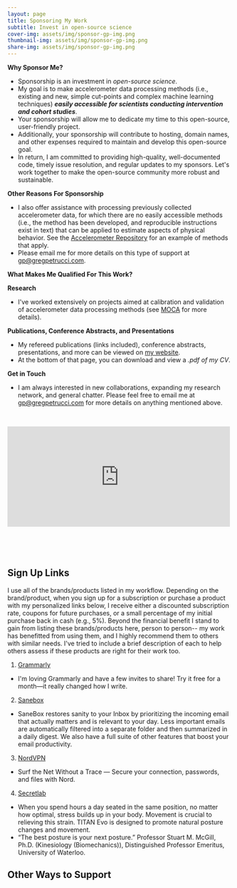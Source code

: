 ```yaml
---
layout: page
title: Sponsoring My Work
subtitle: Invest in open-source science
cover-img: assets/img/sponsor-gp-img.png
thumbnail-img: assets/img/sponsor-gp-img.png
share-img: assets/img/sponsor-gp-img.png
---
```


**Why Sponsor Me?**
 - Sponsorship is an investment in _open-source science_. 
 - My goal is to make accelerometer data processing methods (i.e., existing and new, simple cut-points and complex machine learning techniques) **_easily accessible for scientists conducting intervention and cohort studies_**. 
 - Your sponsorship will allow me to dedicate my time to this open-source, user-friendly project.  
 - Additionally, your sponsorship will contribute to hosting, domain names, and other expenses required to maintain and develop this open-source goal. 
 - In return, I am committed to providing high-quality, well-documented code, timely issue resolution, and regular updates to my sponsors. Let's work together to make the open-source community more robust and sustainable.
 
**Other Reasons For Sponsorship**
 - I also offer assistance with processing previously collected accelerometer data, for which there are no easily accessible methods (i.e., the method has been developed, and reproducible instructions exist in text) that can be applied to estimate aspects of physical behavior. See the [Accelerometer Repository](https://sites.google.com/view/accelerometerrepository/available-models/provided-in-paper?authuser=0) for an example of methods that apply. 
- Please email me for more details on this type of support at gp@gregpetrucci.com.

**What Makes Me Qualified For This Work?**

**Research**
 - I've worked extensively on projects aimed at calibration and validation of accelerometer data processing methods (see [MOCA](https://gregpetrucci.com/moca/) for more details).

**Publications, Conference Abstracts, and Presentations**
- My refereed publications (links included), conference abstracts, presentations, and more can be viewed on [my website](https://gregpetrucci.com/pubs/).
- At the bottom of that page, you can download and view a _.pdf of my CV_.

**Get in Touch**
- I am always interested in new collaborations, expanding my research network, and general chatter. Please feel free to email me at gp@gregpetrucci.com for more details on anything mentioned above.

<p>&nbsp;</p>
<iframe src="https://github.com/sponsors/gregpetruccijr/card" title="Sponsor gregpetruccijr" height="225" width="500" style="border: 0;"></iframe>
<p>&nbsp;</p>
<p>&nbsp;</p>

## Sign Up Links 
I use all of the brands/products listed in my workflow. Depending on the brand/product, when you sign up for a subscription or purchase a product with my personalized links below, I receive either a discounted subscription rate, coupons for future purchases, or a small percentage of my initial purchase back in cash (e.g., 5%). Beyond the financial benefit I stand to gain from listing these brands/products here, person to person-- my work has benefitted from using them, and I highly recommend them to others with similar needs. I've tried to include a brief description of each to help others assess if these products are right for their work too.  

1. [Grammarly](https://www.grammarly.com/referrals/redeem?key=3zico4dz0ur4601x)
  - I'm loving Grammarly and have a few invites to share! Try it free for a month—it really changed how I write.
2. [Sanebox](https://www.sanebox.com/signup/b9ff339bf2/c)
 - SaneBox restores sanity to your Inbox by prioritizing the incoming email that actually matters and is relevant to your day. Less important emails are automatically filtered into a separate folder and then summarized in a daily digest. We also have a full suite of other features that boost your email productivity.   
3. [NordVPN](https://ref.nordvpn.com/DQvvKawvwfv)
  -  Surf the Net Without a Trace — Secure your connection, passwords, and files with Nord.
4. [Secretlab](https://secretlabus.refr.cc/gregpetrucci)
  - When you spend  hours a day seated in the same position, no matter how optimal, stress builds up in your body. Movement is crucial to relieving this strain. TITAN Evo is designed to promote natural posture changes and movement.
  - “The best posture is your next posture.” Professor Stuart M. McGill, Ph.D. (Kinesiology (Biomechanics)), Distinguished Professor Emeritus, University of Waterloo.


## Other Ways to Support  
<script type="text/javascript" src="https://www.redbubble.com/assets/external_portfolio.js"></script>
<script id="rb-xzfcxvzx" type="text/javascript">new RBExternalPortfolio('www.redbubble.com', 'gpetrucci', 2, 2).renderIframe();</script>
